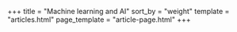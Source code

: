 +++
title = "Machine learning and AI"
sort_by = "weight"
template = "articles.html"
page_template = "article-page.html"
+++

